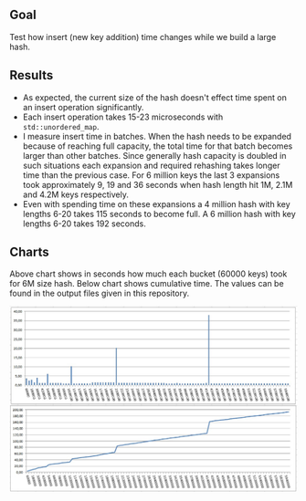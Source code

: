 ## Goal

Test how insert (new key addition) time changes while we build a large hash. 

## Results

* As expected, the current size of the hash doesn't effect time spent on an insert operation significantly. 
* Each insert operation takes 15-23 microseconds with `std::unordered_map`.  
* I measure insert time in batches. When the hash needs to be expanded because of reaching full capacity, 
the total time for that batch becomes larger than other batches. Since generally hash capacity is doubled in such situations 
each expansion and required rehashing takes longer time than the previous case. For 6 million keys the last 3 expansions took
approximately 9, 19 and 36 seconds when hash length hit 1M, 2.1M and 4.2M keys respectively. 
* Even with spending time on these expansions a 4 million hash with key lengths 6-20 takes 115 seconds to become full. 
A 6 million hash with key lengths 6-20 takes 192 seconds.

## Charts

Above chart shows in seconds how much each bucket (60000 keys) took for 6M size hash. Below chart shows cumulative time. 
The values can be found in the output files given in this repository.

![insert chart](../charts/insert1.jpg)



